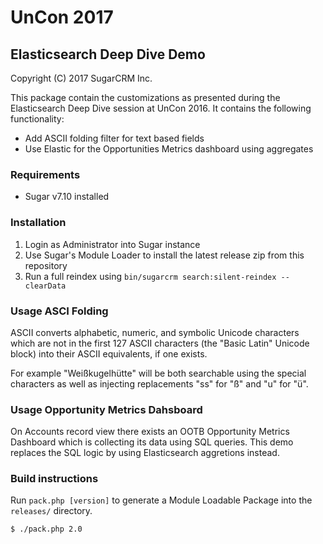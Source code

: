 # UnCon 2017

## Elasticsearch Deep Dive Demo

Copyright (C) 2017 SugarCRM Inc.

This package contain the customizations as presented during the Elasticsearch
Deep Dive session at UnCon 2016. It contains the following functionality:
- Add ASCII folding filter for text based fields
- Use Elastic for the Opportunities Metrics dashboard using aggregates

### Requirements
- Sugar v7.10 installed

### Installation
1. Login as Administrator into Sugar instance
2. Use Sugar's Module Loader to install the latest release zip from this repository
3. Run a full reindex using `bin/sugarcrm search:silent-reindex --clearData`

### Usage ASCI Folding
ASCII converts alphabetic, numeric, and symbolic Unicode characters which are
not in the first 127 ASCII characters (the "Basic Latin" Unicode block) into
their ASCII equivalents, if one exists.

For example "Weißkugelhütte" will be both searchable using the special
characters as well as injecting replacements "ss" for "ß" and "u" for "ü".

### Usage Opportunity Metrics Dahsboard
On Accounts record view there exists an OOTB Opportunity Metrics Dashboard
which is collecting its data using SQL queries. This demo replaces the SQL
logic by using Elasticsearch aggretions instead.

### Build instructions
Run `pack.php [version]` to generate a Module Loadable Package into the `releases/` directory.

    $ ./pack.php 2.0
